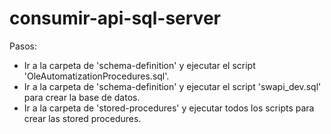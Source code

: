 
# consumir-api-sql-server

Pasos:
- Ir a la carpeta de 'schema-definition' y ejecutar el script 'OleAutomatizationProcedures.sql'.
- Ir a la carpeta de 'schema-definition' y ejecutar el script 'swapi_dev.sql' para crear la base de datos.
- Ir a la carpeta de 'stored-procedures' y ejecutar todos los scripts para crear las stored procedures.

